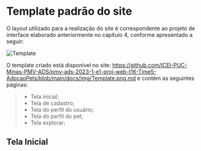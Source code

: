 # Template padrão do site


O layout utilizado para a realização do site é correspondente ao projeto de interface elaborado anteriormente no capítulo 4, conforme apresentado a seguir:

![Template](https://github.com/ICEI-PUC-Minas-PMV-ADS/pmv-ads-2023-1-e1-proj-web-t16-Time5-AdocaoPets/assets/128713645/b0540d14-34b8-42d0-94a3-2250ae796eca)

O template criado está disponível no site: https://github.com/ICEI-PUC-Minas-PMV-ADS/pmv-ads-2023-1-e1-proj-web-t16-Time5-AdocaoPets/blob/main/docs/img/Template.png.md  e contém as seguintes páginas:

> - Tela inicial;
> - Tela de cadastro;
> - Tela do perfil do usuário;
> - Tela do perfil do pet;
> - Tela explorar;

## Tela Inicial
